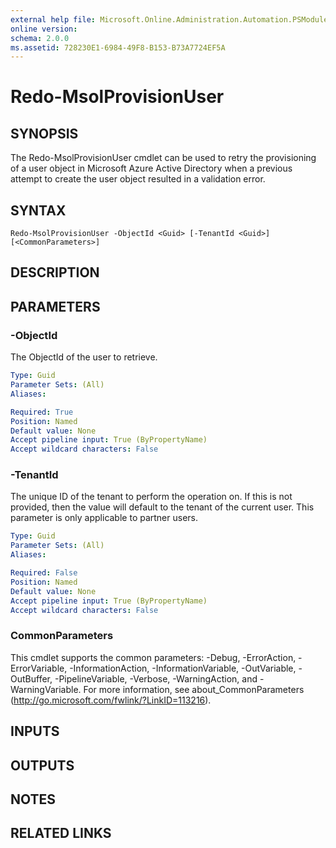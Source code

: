 ```yaml
---
external help file: Microsoft.Online.Administration.Automation.PSModule.dll-Help.xml
online version: 
schema: 2.0.0
ms.assetid: 728230E1-6984-49F8-B153-B73A7724EF5A
---
```


# Redo-MsolProvisionUser

## SYNOPSIS
The Redo-MsolProvisionUser cmdlet can be used to retry the provisioning of a user object in Microsoft Azure Active Directory when a previous attempt to create the user object resulted in a validation error.

## SYNTAX

```
Redo-MsolProvisionUser -ObjectId <Guid> [-TenantId <Guid>] [<CommonParameters>]
```

## DESCRIPTION

## PARAMETERS

### -ObjectId
The ObjectId of the user to retrieve.

```yaml
Type: Guid
Parameter Sets: (All)
Aliases: 

Required: True
Position: Named
Default value: None
Accept pipeline input: True (ByPropertyName)
Accept wildcard characters: False
```

### -TenantId
The unique ID of the tenant to perform the operation on.
If this is not provided, then the value will default to the tenant of the current user.
This parameter is only applicable to partner users.

```yaml
Type: Guid
Parameter Sets: (All)
Aliases: 

Required: False
Position: Named
Default value: None
Accept pipeline input: True (ByPropertyName)
Accept wildcard characters: False
```

### CommonParameters
This cmdlet supports the common parameters: -Debug, -ErrorAction, -ErrorVariable, -InformationAction, -InformationVariable, -OutVariable, -OutBuffer, -PipelineVariable, -Verbose, -WarningAction, and -WarningVariable. For more information, see about_CommonParameters (http://go.microsoft.com/fwlink/?LinkID=113216).

## INPUTS

## OUTPUTS

## NOTES

## RELATED LINKS


